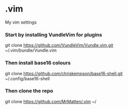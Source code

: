 # .vim
My vim settings

### Start by installing VundleVim for plugins 
git clone https://github.com/VundleVim/Vundle.vim.git ~/.vim/bundle/Vundle.vim

### Then install base16 colours
git clone https://github.com/chriskempson/base16-shell.git ~/.config/base16-shell

### Then clone the repo
git clone https://github.com/MrMatten/.vim ~/
